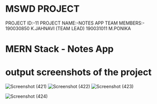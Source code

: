 # MSWD PROJECT
PROJECT ID:-11
PROJECT NAME:-NOTES APP
TEAM MEMBERS:- 190030850 K.JAHNAVI (TEAM LEAD)
               190031011 M.PONIKA 
               

# MERN Stack - Notes App
# output screenshots of the project
![Screenshot (421)](https://user-images.githubusercontent.com/73999187/124590814-336b2100-de79-11eb-9c3e-afbb9d6a4a6f.png)
![Screenshot (422)](https://user-images.githubusercontent.com/73999187/124590811-3239f400-de79-11eb-98e1-c296d5e78922.png)
![Screenshot (423)](https://user-images.githubusercontent.com/73999187/124590790-2e0dd680-de79-11eb-8a27-454ed700dc42.png)

![Screenshot (424)](https://user-images.githubusercontent.com/73999187/124590820-3403b780-de79-11eb-8269-31c2c821588b.png)
